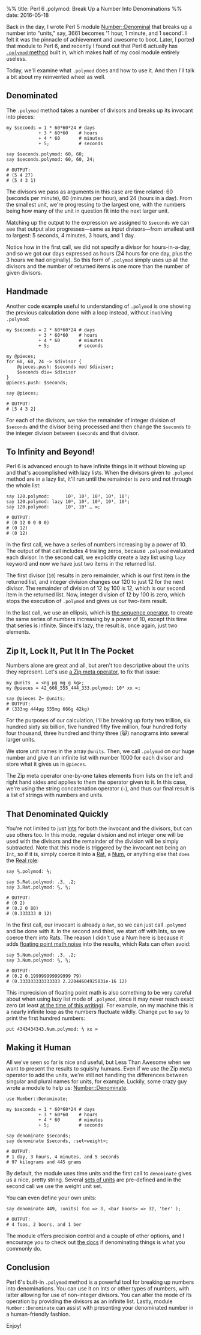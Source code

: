 %% title: Perl 6 .polymod: Break Up a Number Into Denominations
%% date: 2016-05-18

Back in the day, I wrote Perl 5 module
[Number::Denominal](https://metacpan.org/pod/Number::Denominal) that breaks up a number into "units," say, 3661 becomes '1 hour, 1 minute, and 1 second'. I felt it was the pinnacle of achievement and awesome to boot.
Later, I ported that module to Perl 6, and recently I found out that Perl 6
actually has [`.polymod` method](http://docs.perl6.org/routine/polymod) built in, which makes half of my cool module entirely useless.

Today, we'll examine what `.polymod` does and how to use it. And then I'll
talk a bit about my reinvented wheel as well.

## Denominated

The `.polymod` method takes a number of divisors and breaks up its invocant
into pieces:

    my $seconds = 1 * 60*60*24 # days
                + 3 * 60*60    # hours
                + 4 * 60       # minutes
                + 5;           # seconds

    say $seconds.polymod: 60, 60;
    say $seconds.polymod: 60, 60, 24;

    # OUTPUT:
    # (5 4 27)
    # (5 4 3 1)

The divisors we pass as arguments in this case are time related:
60 (seconds per minute), 60 (minutes per hour), and 24 (hours in a day).
From the smallest unit, we're progressing to the largest
one, with the numbers being how many of the unit in question fit into the next
larger unit.

Matching up the output to the expression we assigned to `$seconds` we can
see that output also progresses—same as input divisors—from smallest unit to
largest: 5 seconds, 4 minutes, 3 hours, and 1 day.

Notice how in the first call, we
did not specify a divisor for hours-in-a-day, and so we got our days expressed
as hours (24 hours for one day, plus the 3 hours we had originally). So this
form of `.polymod` simply uses up all the divisors and the number of returned
items is one more than the number of given divisors.

## Handmade

Another code example useful to understanding of `.polymod` is one showing
the previous calculation done with a loop instead, without involving
`.polymod`:

    my $seconds = 2 * 60*60*24 # days
                + 3 * 60*60    # hours
                + 4 * 60       # minutes
                + 5;           # seconds

    my @pieces;
    for 60, 60, 24 -> $divisor {
        @pieces.push: $seconds mod $divisor;
        $seconds div= $divisor
    }
    @pieces.push: $seconds;

    say @pieces;

    # OUTPUT:
    # [5 4 3 2]

For each of the divisors, we take the remainder of integer
division of `$seconds`
and the divisor being processed and then change the `$seconds` to the integer
divison between `$seconds` and that divisor.

## To Infinity and Beyond!

Perl 6 is advanced enough to have infinite things in it without blowing up and
that's accomplished with lazy lists. When the divisors given to
`.polymod` method are in a lazy list, it'll run until the remainder is zero and
not through the whole list:

    say 120.polymod:      10¹, 10², 10³, 10⁴, 10⁵;
    say 120.polymod: lazy 10¹, 10², 10³, 10⁴, 10⁵;
    say 120.polymod:      10¹, 10² … ∞;

    # OUTPUT:
    # (0 12 0 0 0 0)
    # (0 12)
    # (0 12)

In the first call, we have a series of numbers increasing by a power of 10.
The output of that call includes 4 trailing zeros, because `.polymod` evaluated
each divisor. In the second call, we explicitly create a lazy list using
`lazy` keyword and now we have just two items in the returned list.

The first divisor (`10`) results in zero remainder, which is our first item in the returned list, and integer division changes our 120 to just 12 for the next divisor. The remainder of division of 12 by 100 is 12, which is our second item in the returned list. Now, integer division of 12 by 100 is zero,
which stops the execution of `.polymod` and gives us our two-item result.

In the last call, we use an ellipsis, which is
[the sequence operator](http://docs.perl6.org/language/operators#infix_...), to
create the same series of numbers increasing by a power of 10, except this
time that series is infinite. Since it's lazy, the result is, once again,
just two elements.

## Zip It, Lock It, Put It In The Pocket

Numbers alone are great and all, but aren't too descriptive about the units
they represent. Let's use
[a Zip meta operator](http://docs.perl6.org/language/operators#Zip_Operators),
to fix that issue:

    my @units  = <ng μg mg g kg>;
    my @pieces = 42_666_555_444_333.polymod: 10³ xx ∞;

    say @pieces Z~ @units;
    # OUTPUT:
    # (333ng 444μg 555mg 666g 42kg)

For the purposes of our calculation, I'll be breaking up
forty two trillion, six hundred sixty six billion, five hundred fifty five million, four hundred forty four thousand, three hundred and thirty three (😸)
nanograms into several larger units.

We store unit names in the array `@units`. Then, we call `.polymod` on our
huge number and give it an infinite list with number 1000 for each divisor
and store what it gives us in `@pieces`.

The Zip meta operator one-by-one takes elements from lists on the left and
right hand sides and applies to them the operator given to it. In this case, we're using the string concatenation operator (`~`), and
thus our final result is a list of strings with numbers and units.

## That Denominated Quickly

You're not limited to just [Ints](http://docs.perl6.org/type/Int) for both
the invocant and the divisors, but can use others too. In this mode, regular division and not integer
one will be used with the divisors and the remainder of the division will
be simply subtracted. Note that this mode is triggered by the invocant not
being an `Int`, so if it is, simply coerce it into a
[Rat](http://docs.perl6.org/type/Rat), a [Num](http://docs.perl6.org/type/Num),
or anything else that `does` the [Real role](http://docs.perl6.org/type/Real):

    say ⅔.polymod: ⅓;

    say 5.Rat.polymod: .3, .2;
    say 3.Rat.polymod: ⅔, ⅓;

    # OUTPUT:
    # (0 2)
    # (0.2 0 80)
    # (0.333333 0 12)

In the first call, our invocant is already a `Rat`, so we can just call
`.polymod` and be done with it. In the second and third, we start off with
Ints, so we coerce them into Rats. The reason I didn't use a Num here is
because it adds [floating point math noise](http://stackoverflow.com/questions/21895756/why-are-floating-point-numbers-inaccurate) into the results, which Rats can often avoid:

    say 5.Num.polymod: .3, .2;
    say 3.Num.polymod: ⅔, ⅓;

    # OUTPUT:
    # (0.2 0.199999999999999 79)
    # (0.333333333333333 2.22044604925031e-16 12)

This imprecision of floating point math is also something to be very careful
about when using lazy list mode of `.polymod`, since it may never reach exact
zero (at least [at the time of this writing](https://rt.perl.org/Ticket/Display.html?id=128175)). For example, on my machine this is a nearly infinite loop
as the numbers fluctuate wildly. Change `put` to `say` to print the first
hundred numbers:

    put 4343434343.Num.polymod: ⅓ xx ∞

## Making it Human

All we've seen so far is nice and useful, but Less Than Awesome when we want
to present the results to squishy humans. Even if we use the Zip meta operator
to add the units, we're still not handling the differences between singular
and plural names for units, for example. Luckily, some crazy guy wrote a module
to help us: [Number::Denominate](http://modules.perl6.org/repo/Number::Denominate).

    use Number::Denominate;

    my $seconds = 1 * 60*60*24 # days
                + 3 * 60*60    # hours
                + 4 * 60       # minutes
                + 5;           # seconds

    say denominate $seconds;
    say denominate $seconds, :set<weight>;

    # OUTPUT:
    # 1 day, 3 hours, 4 minutes, and 5 seconds
    # 97 kilograms and 445 grams

By default, the module uses time units and the first call to
`denominate` gives us a nice, pretty string. Several
[sets of units](https://github.com/zoffixznet/perl6-Number-Denominate#set)
are pre-defined and in the second call we use the weight unit set.

You can even define your own units:

    say denominate 449, :units( foo => 3, <bar boors> => 32, 'ber' );

    # OUTPUT:
    # 4 foos, 2 boors, and 1 ber

The module offers precision control and a couple of other options,
and I encourage you
to check out [the docs](https://github.com/zoffixznet/perl6-Number-Denominate#synopsis) if denominating things is what you commonly do.

## Conclusion

Perl 6's built-in `.polymod` method is a powerful tool for breaking up
numbers into denominations. You can use it on Ints or other types of numbers, with latter allowing for use of non-integer divisors. You can alter the mode of its operation by providing the divisors as an infinite list. Lastly,
module `Number::Denominate` can assist with presenting your denominated number
in a human-friendly fashion.

Enjoy!
